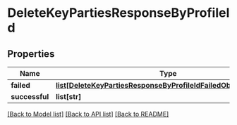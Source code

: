 # DeleteKeyPartiesResponseByProfileId

## Properties
Name | Type | Description | Notes
------------ | ------------- | ------------- | -------------
**failed** | [**list[DeleteKeyPartiesResponseByProfileIdFailedObjectResponse]**](DeleteKeyPartiesResponseByProfileIdFailedObjectResponse.md) |  | [optional] 
**successful** | **list[str]** |  | [optional] 

[[Back to Model list]](../README.md#documentation-for-models) [[Back to API list]](../README.md#documentation-for-api-endpoints) [[Back to README]](../README.md)

